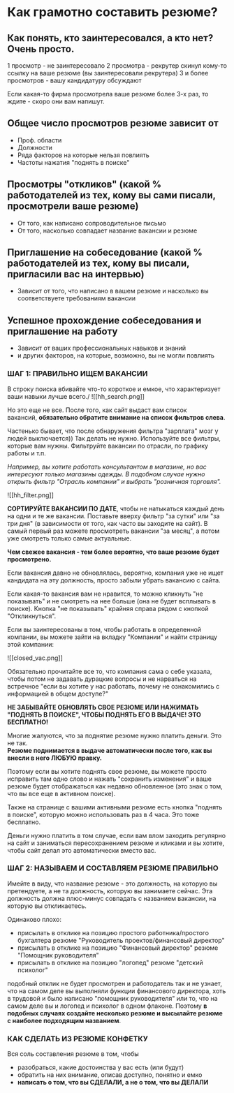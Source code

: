 # Как грамотно составить резюме?
## Как понять, кто заинтересовался, а кто нет? Очень просто.
1 просмотр - не заинтересовало
2 просмотра - рекрутер скинул кому-то ссылку на ваше резюме (вы заинтересовали рекрутера)
3 и более просмотров - вашу кандидатуру обсуждают

Если какая-то фирма просмотрела ваше резюме более 3-х раз, то ждите - скоро они вам напишут.

## Общее число просмотров резюме зависит от
- Проф. области
- Должности
- Ряда факторов на которые нельзя повлиять
- Частоты нажатия "поднять в поиске"

## Просмотры "откликов" (какой % работодателей из тех, кому вы сами писали, просмотрели ваше резюме)
- От того, как написано сопроводительное письмо
- От того, насколько совпадает название вакансии и резюме

## Приглашение на собеседование (какой % работодателей из тех, кому вы писали, пригласили вас на интервью)
- Зависит от того, что написано в вашем резюме и насколько вы соответствуете требованиям вакансии

## Успешное прохождение собеседования и приглашение на работу
- Зависит от ваших профессиональных навыков и знаний
- и других факторов, на которые, возможно, вы не могли повлиять


### ШАГ 1: ПРАВИЛЬНО ИЩЕМ ВАКАНСИИ
В строку поиска вбивайте что-то короткое и емкое, что характеризует ваши навыки лучше всего./
![[hh_search.png]]

Но это еще не все. После того, как сайт выдаст вам список вакансий, **обязательно обратите внимание на список фильтров слева**.

Частенько бывает, что после обнаружения фильтра "зарплата" мозг у людей выключается)) Так делать не нужно. Используйте все фильтры, которые вам нужны. Фильтруйте вакансии по отрасли, по графику работы и т.п.

  
_Например, вы хотите работать консультантом в магазине, но вас интересуют только магазины одежды. В подобном случае нужно открыть фильтр "Отрасль компании" и выбрать "розничная торговля"._

![[hh_filter.png]]

**СОРТИРУЙТЕ ВАКАНСИИ ПО ДАТЕ**, чтобы не натыкаться каждый день на одни и те же вакансии. Поставьте вверху фильтр "за сутки" или "за три дня" (в зависимости от того, как часто вы заходите на сайт). В самый первый раз можете просмотреть вакансии "за месяц", а потом уже смотреть только самые актуальные.

**Чем свежее вакансия - тем более вероятно, что ваше резюме будет просмотрено.**

Если вакансия давно не обновлялась, вероятно, компания уже не ищет кандидата на эту должность, просто забыли убрать вакансию с сайта.

Если какая-то вакансия вам не нравится, то можно кликнуть "не показывать" и не смотреть на нее больше (она не будет всплывать в поиске). Кнопка "не показывать" крайняя справа рядом с кнопкой "Откликнуться".

Если вы заинтересованы в том, чтобы работать в определенной компании, вы можете зайти на вкладку "Компании" и найти страницу этой компании:

![[closed_vac.png]]

Обязательно прочитайте все то, что компания сама о себе указала, чтобы потом не задавать дурацкие вопросы и не нарваться на встречное "если вы хотите у нас работать, почему не ознакомились с информацией в общем доступе?"

**НЕ ЗАБЫВАЙТЕ ОБНОВЛЯТЬ СВОЕ РЕЗЮМЕ ИЛИ НАЖИМАТЬ "ПОДНЯТЬ В ПОИСКЕ", ЧТОБЫ ПОДНЯТЬ ЕГО В ВЫДАЧЕ! ЭТО БЕСПЛАТНО!**

Многие жалуются, что за поднятие резюме нужно платить деньги. Это не так.  
**Резюме поднимается в выдаче автоматически после того, как вы внесли в него ЛЮБУЮ правку.**

Поэтому если вы хотите поднять свое резюме, вы можете просто исправить там одно слово и нажать "сохранить изменения" и ваше резюме будет отображаться как недавно обновленное (это знак о том, что вы все еще в активном поиске).

Также на странице с вашими активными резюме есть кнопка "поднять в поиске", которую можно использовать раз в 4 часа. Это тоже бесплатно.

Деньги нужно платить в том случае, если вам влом заходить регулярно на сайт и заниматься пересохранением резюме и кликами и вы хотите, чтобы сайт делал это автоматически вместо вас.

### **ШАГ 2: НАЗЫВАЕМ И СОСТАВЛЯЕМ РЕЗЮМЕ ПРАВИЛЬНО**
Имейте в виду, что название резюме - это должность, на которую вы претендуете, а не та должность, которую вы занимаете сейчас.
Эта должность должна плюс-минус совпадать с названием вакансии, на которую вы откликаетесь.

Одинаково плохо:
-   присылать в отклике на позицию простого работника/простого бухгалтера резюме "Руководитель проектов/финансовый директор"
-   присылать в отклике на позицию "Финансовый директор" резюме "Помощник руководителя"
-   присылать в отклике на позицию "логопед" резюме "детский психолог"

подобный отклик не будет просмотрен и работодатель так и не узнает, что на самом деле вы выполняли функции финансового директора, хоть в трудовой и было написано "помощник руководителя" или то, что на самом деле вы и логопед и психолог в одном флаконе.
Поэтому **в подобных случаях создайте несколько резюме и высылайте резюме с наиболее подходящим названием**.

### **КАК СДЕЛАТЬ ИЗ РЕЗЮМЕ КОНФЕТКУ**
Вся соль составления резюме в том, чтобы

-   разобраться, какие достоинства у вас есть (или будут)
-   обратить на них внимание, описав доступно, понятно и емко
-   **написать о том, что вы СДЕЛАЛИ, а не о том, что вы ДЕЛАЛИ**

